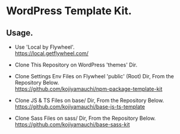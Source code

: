 # WordPress Template Kit.
  
## Usage.  
- Use 'Local by Flywheel'.  
<https://local.getflywheel.com/>  
  
- Clone This Repository on WordPress 'themes' Dir.  
  
- Clone Settings Env Files on Flywheel 'public' (Root) Dir, From the Repository Below.  
<https://github.com/kojiyamauchi/npm-package-template-kit>  
  
- Clone JS & TS Files on base/ Dir, From the Repository Below.  
<https://github.com/kojiyamauchi/base-js-ts-template>  
  
- Clone Sass Files on sass/ Dir, From the Repository Below.  
<https://github.com/kojiyamauchi/base-sass-kit>  
